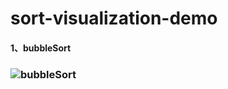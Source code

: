# sort-visualization-demo
#### 1、bubbleSort

### ![bubbleSort](https://github.com/YB-wang/sort-visualization-demo-/tree/master/gif/bubbleSort.gif)
